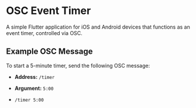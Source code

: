 # OSC Event Timer

A simple Flutter application for iOS and Android devices that functions as an event timer, controlled via OSC.

## Example OSC Message

To start a 5-minute timer, send the following OSC message:

*   **Address:** `/timer`
*   **Argument:** `5:00`

* `/timer 5:00`
